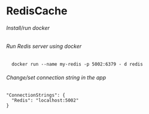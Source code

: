 # RedisCache
###### Install/run docker
###### Run Redis server using docker
```
  docker run --name my-redis -p 5002:6379 - d redis
```
###### Change/set connection string in the app

    "ConnectionStrings": {
      "Redis": "localhost:5002"
    }

